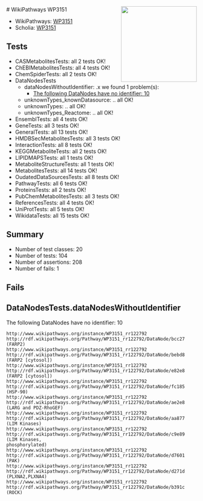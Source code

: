 <img style="float: right; width: 200px" src="https://upload.wikimedia.org/wikipedia/commons/thumb/8/83/Wplogo_with_text_500.png/640px-Wplogo_with_text_500.png" />
# WikiPathways WP3151

* WikiPathways: [WP3151](https://new.wikipathways.org/pathways/WP3151)
* Scholia: [WP3151](https://scholia.toolforge.org/wikipathways/WP3151)
## Tests
* CASMetabolitesTests: all 2 tests OK!
* ChEBIMetabolitesTests: all 4 tests OK!
* ChemSpiderTests: all 2 tests OK!
* DataNodesTests
    * dataNodesWithoutIdentifier: .x we found 1 problem(s):
        * [The following DataNodes have no identifier: 10](#8792c490)
    * unknownTypes_knownDatasource: .. all OK!
    * unknownTypes: .. all OK!
    * unknownTypes_Reactome: .. all OK!
* EnsemblTests: all 4 tests OK!
* GeneTests: all 3 tests OK!
* GeneralTests: all 13 tests OK!
* HMDBSecMetabolitesTests: all 3 tests OK!
* InteractionTests: all 8 tests OK!
* KEGGMetaboliteTests: all 2 tests OK!
* LIPIDMAPSTests: all 1 tests OK!
* MetaboliteStructureTests: all 1 tests OK!
* MetabolitesTests: all 14 tests OK!
* OudatedDataSourcesTests: all 8 tests OK!
* PathwayTests: all 6 tests OK!
* ProteinsTests: all 2 tests OK!
* PubChemMetabolitesTests: all 3 tests OK!
* ReferencesTests: all 4 tests OK!
* UniProtTests: all 5 tests OK!
* WikidataTests: all 15 tests OK!


## Summary

* Number of test classes: 20
* Number of tests: 104
* Number of assertions: 208
* Number of fails: 1

## Fails

<a name="8792c490" />

## DataNodesTests.dataNodesWithoutIdentifier

The following DataNodes have no identifier: 10
```
http://www.wikipathways.org/instance/WP3151_rr122792 http://rdf.wikipathways.org/Pathway/WP3151_rr122792/DataNode/bcc27 (FARP2)
http://www.wikipathways.org/instance/WP3151_rr122792 http://rdf.wikipathways.org/Pathway/WP3151_rr122792/DataNode/bebd8 (FARP2 [cytosol])
http://www.wikipathways.org/instance/WP3151_rr122792 http://rdf.wikipathways.org/Pathway/WP3151_rr122792/DataNode/e82e8 (FARP2 [cytosol])
http://www.wikipathways.org/instance/WP3151_rr122792 http://rdf.wikipathways.org/Pathway/WP3151_rr122792/DataNode/fc185 (HSP-90)
http://www.wikipathways.org/instance/WP3151_rr122792 http://rdf.wikipathways.org/Pathway/WP3151_rr122792/DataNode/ae2e8 (LARG and PDZ-RhoGEF)
http://www.wikipathways.org/instance/WP3151_rr122792 http://rdf.wikipathways.org/Pathway/WP3151_rr122792/DataNode/aa877 (LIM Kinases)
http://www.wikipathways.org/instance/WP3151_rr122792 http://rdf.wikipathways.org/Pathway/WP3151_rr122792/DataNode/c9e89 (LIM Kinases,
phosphorylated)
http://www.wikipathways.org/instance/WP3151_rr122792 http://rdf.wikipathways.org/Pathway/WP3151_rr122792/DataNode/d7601 (PAK)
http://www.wikipathways.org/instance/WP3151_rr122792 http://rdf.wikipathways.org/Pathway/WP3151_rr122792/DataNode/d271d (PLXNA2,PLXNA4)
http://www.wikipathways.org/instance/WP3151_rr122792 http://rdf.wikipathways.org/Pathway/WP3151_rr122792/DataNode/b391c (ROCK)
```


